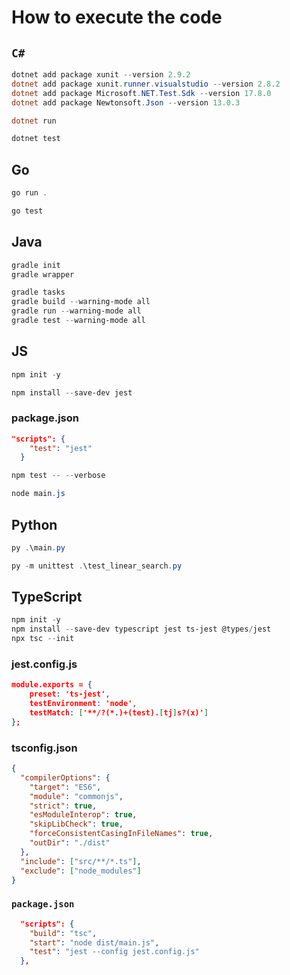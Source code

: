 # How to execute the code

## `C#`

```powershell
dotnet add package xunit --version 2.9.2
dotnet add package xunit.runner.visualstudio --version 2.8.2
dotnet add package Microsoft.NET.Test.Sdk --version 17.8.0
dotnet add package Newtonsoft.Json --version 13.0.3

dotnet run

dotnet test
```

## Go

```powershell
go run .

go test
```

## Java

```powershell
gradle init
gradle wrapper

gradle tasks
gradle build --warning-mode all
gradle run --warning-mode all
gradle test --warning-mode all
```

## JS

```powershell
npm init -y

npm install --save-dev jest
```

### package.json

```json
"scripts": {
    "test": "jest"
  }
```

```powershell
npm test -- --verbose

node main.js
```

## Python

```powershell
py .\main.py

py -m unittest .\test_linear_search.py
```

## TypeScript

```powershell
npm init -y
npm install --save-dev typescript jest ts-jest @types/jest
npx tsc --init
```

### jest.config.js

```json
module.exports = {
    preset: 'ts-jest',
    testEnvironment: 'node',
    testMatch: ['**/?(*.)+(test).[tj]s?(x)']
};
```

### tsconfig.json

```json
{
  "compilerOptions": {
    "target": "ES6",
    "module": "commonjs",
    "strict": true,
    "esModuleInterop": true,
    "skipLibCheck": true,
    "forceConsistentCasingInFileNames": true,
    "outDir": "./dist"
  },
  "include": ["src/**/*.ts"],
  "exclude": ["node_modules"]
}
```

### `package.json`

```json
  "scripts": {
    "build": "tsc",
    "start": "node dist/main.js",
    "test": "jest --config jest.config.js"
  },
```
